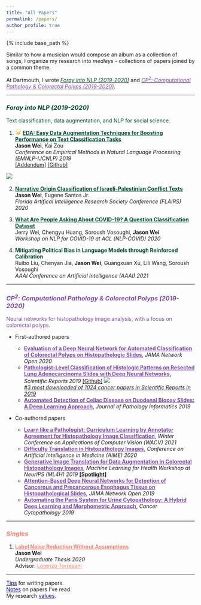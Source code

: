 ```yaml
---
title: "All Papers"
permalink: /papers/
author_profile: true
---
```


{% include base_path %}

Similar to how a musician would compose an album as a collection of songs, I organize my research into *medleys* - collections of papers joined by a common theme. 

At Dartmouth, I wrote [<span style="color:#004E30">*Foray into NLP (2019-2020)*</span>](#foray) and [<span style="color:#7d49ab"> *CP<sup>2</sup>: Computational Pathology & Colorectal Polyps (2019-2020)*</span>](#cp2). 

------

### <a name="foray"></a> <span style="color:#004E30"> *Foray into NLP (2019-2020)* </span>  

<span style="color:#004E30">Text classification, data augmentation, and NLP for social science.</span>

1. <img height="16" width="16" src="/images/glowing-star.png"> <a href="https://www.aclweb.org/anthology/D19-1670.pdf" style="color:#004E30" target="_blank"><b>EDA: Easy Data Augmentation Techniques for Boosting Performance on Text Classification Tasks</b></a>  
**Jason Wei**, Kai Zou  
*Conference on Empirical Methods in Natural Language Processing (EMNLP-IJCNLP) 2019* <br>
<a href="https://jasonwei20.github.io/addendum_eda/" target="_blank">[Addendum]</a>
<a href="https://github.com/jasonwei20/eda_nlp" target="_blank">[Github]</a>
<img height="16" src="https://img.shields.io/github/stars/jasonwei20/eda_nlp.svg?logo=github&logoColor=white&colorA=navy&link=https://github.com/jasonwei20/eda_nlp&link=https://github.com/jasonwei20/eda_nlp">  

2. <a href="https://www.aaai.org/ocs/index.php/FLAIRS/FLAIRS20/paper/view/18443" style="color:#004E30" target="_blank"><b>Narrative Origin Classification of Israeli-Palestinian Conflict Texts</b></a>  
**Jason Wei**, Eugene Santos Jr.  
*Florida Artifical Intelligence Research Society Conference (FLAIRS) 2020*   

3. <a href="https://www.aclweb.org/anthology/2020.nlpcovid19-acl.8" style="color:#004E30" target="_blank"><b>What Are People Asking About COVID-19? A Question Classification Dataset</b></a>  
Jerry Wei, Chengyu Huang, Soroush Vosoughi, **Jason Wei**  
*Workshop on NLP for COVID-19 at ACL (NLP-COVID) 2020*   

4. <a style="color:#004E30"><b>Mitigating Political Bias in Language Models through Reinforced Calibration</b></a>  
Ruibo Liu, Chenyan Jia, **Jason Wei**, Guangxuan Xu, Lili Wang, Soroush Vosoughi  
*AAAI Conference on Artificial Intelligence (AAAI) 2021*

------

### <a name="cp2"></a> <span style="color:#7d49ab"> *CP<sup>2</sup>: Computational Pathology & Colorectal Polyps (2019-2020)* </span>  

<span style="color:#7d49ab">Neural networks for histopathology image analysis, with a focus on colorectal polyps.</span>

* First-authored papers
	* <a href="https://jamanetwork.com/journals/jamanetworkopen/fullarticle/2764906" style="color:#7d49ab" target="_blank"><b>Evaluation of a Deep Neural Network for Automated Classification of Colorectal Polyps on Histopathologic Slides</b></a>, 
	*JAMA Network Open 2020*
	* <a href="https://www.nature.com/articles/s41598-019-40041-7" style="color:#7d49ab" target="_blank"><b>Pathologist-Level Classification of Histologic Patterns on Resected Lung Adenocarcinoma Slides with Deep Neural Networks</b></a>, 
	*Scientific Reports 2019* <a href="https://github.com/BMIRDS/deepslide" target="_blank">[Github]</a> <img height="16" src="https://img.shields.io/github/stars/BMIRDS/deepslide.svg?logo=github&logoColor=white&colorA=navy&link=https://github.com/BMIRDS/deepslide&link=https://github.com/BMIRDS/deepslide">  
	<a href="https://www.nature.com/collections/ghegcgfbdi" target="_blank"><i>#3 most downloaded of 1024 cancer papers in Scientific Reports in 2019</i></a> 
	* <a href="http://www.jpathinformatics.org/article.asp?issn=2153-3539;year=2019;volume=10;issue=1;spage=7;epage=7;aulast=Wei" style="color:#7d49ab" target="_blank"><b>Automated Detection of Celiac Disease on Duodenal Biopsy Slides: A Deep Learning Approach</b></a>, 
	*Journal of Pathology Informatics 2019*

* Co-authored papers
	* <a href="https://arxiv.org/abs/2009.13698" style="color:#7d49ab" target="_blank"><b>Learn like a Pathologist: Curriculum Learning by Annotator Agreement for Histopathology Image Classification</b></a>, 
	*Winter Conference on Applications of Computer Vision (WACV) 2021*
	* <a href="https://arxiv.org/abs/2004.12535" style="color:#7d49ab" target="_blank"><b>Difficulty Translation in Histopathology Images</b></a>, 
	*Conference on Artificial Intelligence in Medicine (AIME) 2020*
	* <a href="https://arxiv.org/abs/1910.05827" style="color:#7d49ab" target="_blank"><b>Generative Image Translation for Data Augmentation in Colorectal Histopathology Images</b></a>, 
	*Machine Learning for Health Workshop at NeurIPS (ML4H) 2019* <a href="https://slideslive.com/38923239/spotlight-paper-talks?t=1095" target="_blank"><b>[Spotlight]</b></a>
	* <a href="https://jamanetwork.com/journals/jamanetworkopen/fullarticle/2753982" style="color:#7d49ab" target="_blank"><b>Attention-Based Deep Neural Networks for Detection of Cancerous and Precancerous Esophagus Tissue on Histopathological Slides</b></a>, 
	*JAMA Network Open 2019*
	* <a href="https://onlinelibrary.wiley.com/doi/abs/10.1002/cncy.22099" style="color:#7d49ab" target="_blank"><b>Automating the Paris System for Urine Cytopathology: A Hybrid Deep Learning and Morphometric Approach</b></a>, 
	*Cancer Cytopathology 2019*

------

### <span style="color:#fa8072"> *Singles* </span> 

1. <a href="https://www.cs.dartmouth.edu/~trdata/reports/TR2020-899.pdf" style="color:#fa8072" target="_blank"><b>Label Noise Reduction Without Assumptions</b></a>  
**Jason Wei**  
*Undergraduate Thesis 2020*  
Advisor: <a href="https://www.cs.dartmouth.edu/~lorenzo/home.html" style="color:#fa8072" target="_blank">Lorenzo Torresani</a> <br>  


------

<a href="https://jasonwei20.github.io/writing_tips/" style="color:navy">Tips</a> for writing papers.  
<a href="https://jasonwei20.github.io/notes/" style="color:navy">Notes</a> on papers I've read.   
My research <a href="https://jasonwei20.github.io/research_values/" style="color:navy">values</a>. 



<!-- 
1. <img height="16" width="16" src="/images/glowing-star.png"> <a href="https://www.nature.com/articles/s41598-019-40041-7" style="color:#7d49ab" target="_blank"><b>Pathologist-Level Classification of Histologic Patterns on Resected Lung Adenocarcinoma Slides with Deep Neural Networks</b></a>  
**Jason Wei**, Laura Tafe, Yevgeniy Linnik, Louis Vaickus, Naofumi Tomita, Saeed Hassanpour    
*Scientific Reports 2019*  
<a href="https://github.com/BMIRDS/deepslide" target="_blank">[Github]</a> 
<img height="16" src="https://img.shields.io/github/stars/BMIRDS/deepslide.svg?logo=github&logoColor=white&colorA=navy&link=https://github.com/BMIRDS/deepslide&link=https://github.com/BMIRDS/deepslide">  
<a href="https://www.nature.com/collections/ghegcgfbdi" target="_blank"><i>#3 most downloaded of 1024 cancer papers in Scientific Reports in 2019</i></a>   

2. <a href="http://www.jpathinformatics.org/article.asp?issn=2153-3539;year=2019;volume=10;issue=1;spage=7;epage=7;aulast=Wei" style="color:#7d49ab" target="_blank"><b>Automated Detection of Celiac Disease on Duodenal Biopsy Slides: A Deep Learning Approach</b></a>  
**Jason Wei**, Jerry Wei, Christopher Jackson, Bing Ren, Arief Suriawinata, Saeed Hassanpour  
*Journal of Pathology Informatics 2019*    -->
<!-- 
3. <a href="https://onlinelibrary.wiley.com/doi/abs/10.1002/cncy.22099" style="color:#7d49ab" target="_blank"><b>Automating the Paris System for Urine Cytopathology: A Hybrid Deep Learning and Morphometric Approach</b></a>  
Louis Vaickus, Arief Suriawinata, **Jason Wei**, Xiaoying Liu  
*Cancer Cytopathology 2019*  

4. <a href="https://jamanetwork.com/journals/jamanetworkopen/fullarticle/2753982" style="color:#7d49ab" target="_blank"><b>Attention-Based Deep Neural Networks for Detection of Cancerous and Precancerous Esophagus Tissue on Histopathological Slides</b></a>  
Naofumi Tomita, Behnaz Abdollahi, **Jason Wei**, Bing Ren, Arief Suriawinata, Saeed Hassanpour  
*JAMA Network Open 2019*   

5. <img height="16" width="16" src="/images/glowing-star.png"> <a href="https://arxiv.org/abs/1910.05827" style="color:#7d49ab" target="_blank"><b>Generative Image Translation for Data Augmentation in Colorectal Histopathology Images</b></a>  
Jerry Wei, Arief Suriawinata, Louis Vaickus, Bing Ren, Xiaoying Liu, **Jason Wei**, Saeed Hassanpour  
*Machine Learning for Health Workshop at NeurIPS (ML4H) 2019* <a href="https://slideslive.com/38923239/spotlight-paper-talks?t=1095" target="_blank"><b>[Spotlight]</b></a>  

6. <img height="16" width="16" src="/images/glowing-star.png"> <a href="https://jamanetwork.com/journals/jamanetworkopen/fullarticle/2764906" style="color:#7d49ab" target="_blank"><b>Evaluation of a Deep Neural Network for Automated Classification of Colorectal Polyps on Histopathologic Slides</b></a>  
**Jason Wei**, Arief Suriawinata, Louis Vaickus, Bing Ren, Xiaoying Liu, Mikhail Lisovsky, Naofumi Tomita, Behnaz Abdollahi, Adam Kim, Dale Snover, John Baron, Elizabeth Barry, Saeed Hassanpour  
*JAMA Network Open 2020*  
<a href="https://neukom.dartmouth.edu/research/neukom-research-prizes/2020-neukom-research-prize-winners" target="_blank"><i>Neukom Prize for Outstanding Undergraduate Research, 3rd place</i></a>  

7. <a href="https://arxiv.org/abs/2004.12535" style="color:#7d49ab" target="_blank"><b>Difficulty Translation in Histopathology Images</b></a>  
Jerry Wei, Arief Suriawinata, Xiaoying Liu, Bing Ren, Mustafa Nasir-Moin, Naofumi Tomita, **Jason Wei**, Saeed Hassanpour   
*Conference on Artificial Intelligence in Medicine (AIME) 2020*   

8. <a href="https://arxiv.org/abs/2009.13698" style="color:#7d49ab" target="_blank"><b>Learn like a Pathologist: Curriculum Learning by Annotator Agreement for Histopathology Image Classification</b></a>  
Jerry Wei, Arief Suriawinata, Bing Ren, Xiaoying Liu, Mikhail Lisovsky, Louis Vaickus, Charles Brown, Michael Baker, Mustafa Nasir-Moin, Naofumi Tomita, Lorenzo Torresani, **Jason Wei**, Saeed Hassanpour   
*Winter Conference on Applications of Computer Vision (WACV) 2021*  -->

<!-- 6. <a href="https://www.ncbi.nlm.nih.gov/pmc/articles/PMC7233054/" style="color:#7d49ab" target="_blank"><b>Predicting Colorectal Polyp Recurrence Using Time-to-event Analysis of Medical Records</b></a>     
Lia Harrington, **Jason Wei**, Arief Suriawinata, Todd Mackenzie, Saeed Hassanpour    
*AMIA Informatics Summit 2020*    -->

<!-- 
4. <a href="http://noisy-text.github.io/2020/pdf/2020.d200-1.27.pdf" style="color:#004E30" target="_blank"><b>An Empirical Survey of Unsupervised Text Representation Methods on Twitter Data</b></a>  
Lili Wang, Chongyang Gao, **Jason Wei**, Weicheng Ma, Ruibo Liu and Soroush Vosoughi    
*Workshop on Noisy User-generated Text at EMNLP (W-NUT) 2020*    -->